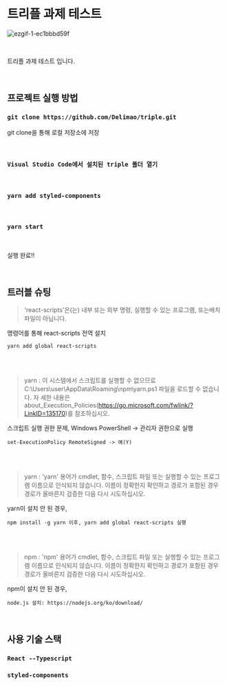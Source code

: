 # 트리플 과제 테스트

![ezgif-1-ec1bbbd59f](https://user-images.githubusercontent.com/67745406/177068789-bd54887b-8481-46b5-88d5-7c72a5d4c04f.gif)

<br />

트리플 과제 테스트 입니다.

<br />

## 프로젝트 실행 방법

### `git clone https://github.com/Delimao/triple.git`

git clone을 통해 로컬 저장소에 저장

<br />

### `Visual Studio Code에서 설치된 triple 폴더 열기`

<br />

### `yarn add styled-components`

<br />

### `yarn start`

<br />

실행 완료!!

<br />

## 트러블 슈팅

> 'react-scripts'은(는) 내부 또는 외부 명령, 실행할 수 있는 프로그램, 또는배치 파일이 아닙니다.
  
명령어를 통해 react-scripts 전역 설치

    yarn add global react-scripts

<br /><br />

> yarn : 이 시스템에서 스크립트를 실행할 수 없으므로 C:\Users\user\AppData\Roaming\npm\yarn.ps1 파일을 로드할 수 없습니다. 자
세한 내용은 about_Execution_Policies(https://go.microsoft.com/fwlink/?LinkID=135170)를 참조하십시오.

스크립트 실행 권한 문제, Windows PowerShell -> 관리자 권한으로 실행

    set-ExecutionPolicy RemoteSigned -> 예(Y)
    
<br /><br />

> yarn : 'yarn' 용어가 cmdlet, 함수, 스크립트 파일 또는 실행할 수 있는 프로그램 이름으로 인식되지 않습니다. 이름이 정확한지 확인하고 경로가 포함된 경우 경로가 올바른지 검증한 다음 다시 시도하십시오.

yarn이 설치 안 된 경우,

    npm install -g yarn 이후, yarn add global react-scripts 실행

<br /><br />

> npm : 'npm' 용어가 cmdlet, 함수, 스크립트 파일 또는 실행할 수 있는 프로그램 이름으로 인식되지 않습니다. 이름이 정확한지 확인하고 경로가 포함된 경우 경로가 올바른지 검증한 다음 다시 시도하십시오.

npm이 설치 안 된 경우,

    node.js 설치: https://nodejs.org/ko/download/

<br />

## 사용 기술 스택

### `React --Typescript`

### `styled-components`
